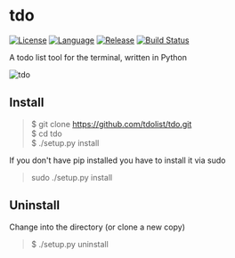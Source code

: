 # tdo
[![License](https://img.shields.io/badge/license-MIT-blue.svg?style=flat
            )](http://mit-license.org)
[![Language](https://img.shields.io/badge/language-Python%203.5%2B-blue.svg
            )](https://www.python.org)
[![Release](https://img.shields.io/badge/release-v1.0-brightgreen.svg
            )](https://github.com/tdolist/tdo/releases/latest)
[![Build Status](https://travis-ci.org/tdolist/tdo.svg?branch=master
            )](https://travis-ci.org/tdolist/tdo)


A todo list tool for the terminal, written in Python

![tdo](https://cloud.githubusercontent.com/assets/6068259/11023461/b922d256-8679-11e5-8d27-299fa328763f.gif)

## Install
>$ git clone https://github.com/tdolist/tdo.git  
$ cd tdo  
$ ./setup.py install

If you don't have pip installed you have to install it via sudo

> sudo ./setup.py install

## Uninstall

Change into the directory (or clone a new copy)

>$ ./setup.py uninstall
